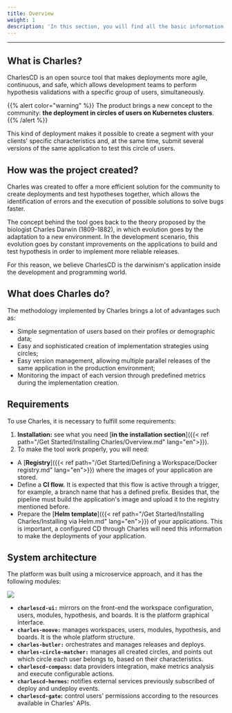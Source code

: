```yaml
---
title: Overview
weight: 1
description: 'In this section, you will find all the basic information about Charles.'
---
```


---

## **What is Charles?**

CharlesCD is an open source tool that makes deployments more agile, continuous, and safe, which allows development teams to perform hypothesis validations with a specific group of users, simultaneously.

{{% alert color="warning" %}}
The product brings a new concept to the community: **the deployment in circles of users on Kubernetes clusters**.
{{% /alert %}}

This kind of deployment makes it possible to create a segment with your clients' specific characteristics and, at the same time, submit several versions of the same application to test this circle of users.

## **How was the project created?**

Charles was created to offer a more efficient solution for the community to create deployments and test hypotheses together, which allows the identification of errors and the execution of possible solutions to solve bugs faster.

The concept behind the tool goes back to the theory proposed by the biologist Charles Darwin \(1809-1882\), in which evolution goes by the adaptation to a new environment. In the development scenario, this evolution goes by constant improvements on the applications to build and test hypothesis in order to implement more reliable releases.

For this reason, we believe CharlesCD is the darwinism's application inside the development and programming world.

##  **What does Charles do?**

The methodology implemented by Charles brings a lot of advantages such as:

* Simple segmentation of users based on their profiles or demographic data; 
* Easy and sophisticated creation of implementation strategies using circles;  
* Easy version management, allowing multiple parallel releases of the same application in the production environment; 
* Monitoring the impact of each version through predefined metrics during the implementation creation.

  
## **Requirements**

To use Charles, it is necessary to fulfill some requirements: 

1. **Installation:** see what you need [**in the installation section**]({{< ref path="/Get Started/Installing Charles/Overview.md" lang="en">}}).
2. To make the tool work properly, you will need: 

* A [**Registry**]({{< ref path="/Get Started/Defining a Workspace/Docker registry.md" lang="en">}})
 where the images of your application are stored.
* Define a **CI flow.** It is expected that this flow is active through a trigger, for example, a branch name that has a defined prefix. Besides that, the pipeline must build the application's image and upload it to the registry mentioned before. 
* Prepare the [**Helm template**]({{< ref path="/Get Started/Installing Charles/Installing via Helm.md" lang="en">}}) of your applications. This is important, a configured CD through Charles will need this information to make the deployments of your application. 
## **System architecture**

The platform was built using a microservice approach, and it has the following modules:

![](/shared/arquitetura-charlesc.d.jpg)

* **`charlescd-ui:`**  mirrors on the front-end the workspace configuration, users, modules, hypothesis, and boards. It is the platform graphical interface.  
* **`charles-moove:`** manages workspaces, users, modules, hypothesis, and boards. It is the whole platform structure.   
* **`charles-butler:`** orchestrates and manages releases and deploys. 
* **`charles-circle-matcher:`** manages all created circles, and points out which circle each user belongs to, based on their characteristics. 
* **`charlescd-compass`:** data providers integration, make metrics analysis and execute configurable actions.
* **`charlescd-hermes`:** notifies external services previously subscribed of deploy and undeploy events.  
* **`charlescd-gate`:** control users' permissions according to the resources available in Charles' APIs.
